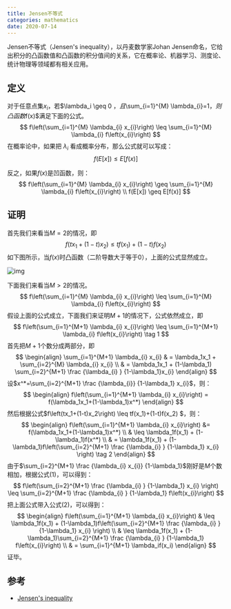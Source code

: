 ```yaml
---
title: Jensen不等式
categories: mathematics
date: 2020-07-14
---
```


Jensen不等式（Jensen's inequality），以丹麦数学家Johan Jensen命名，它给出积分的凸函数值和凸函数的积分值间的关系，它在概率论、机器学习、测度论、统计物理等领域都有相关应用。

## 定义

对于任意点集${x_i}$，若$\lambda_i \geq 0 $，且$\sum_{i=1}^{M} \lambda_{i}=1$，则凸函数$f(x)$满足下面的公式。
$$
f\left(\sum_{i=1}^{M} \lambda_{i} x_{i}\right) \leq \sum_{i=1}^{M} \lambda_{i} f\left(x_{i}\right)
$$
在概率论中，如果把 $\lambda_i$ 看成概率分布，那么公式就可以写成：
$$
f(E[x]) \leq E[f(x)]
$$

反之，如果$f(x)$是凹函数，则：
$$
f\left(\sum_{i=1}^{M} \lambda_{i} x_{i}\right) \geq \sum_{i=1}^{M} \lambda_{i} f\left(x_{i}\right) \\
f(E[x]) \geq E[f(x)]
$$

## 证明

首先我们来看当$M=2$的情况，即
$$
f\left(tx_1+(1-t)x_2\right) \leq tf(x_1)+(1-t)f(x_2) 
$$
如下图所示，当$f(x)$时凸函数（二阶导数大于等于0），上面的公式显然成立。

![img](https://upload.wikimedia.org/wikipedia/commons/thumb/c/c7/ConvexFunction.svg/400px-ConvexFunction.svg.png)

下面我们来看当$M>2$的情况。
$$
f\left(\sum_{i=1}^{M} \lambda_{i} x_{i}\right) \leq \sum_{i=1}^{M} \lambda_{i} f\left(x_{i}\right)
$$
假设上面的公式成立，下面我们来证明$M+1$的情况下，公式依然成立，即
$$
f\left(\sum_{i=1}^{M+1} \lambda_{i} x_{i}\right) \leq \sum_{i=1}^{M+1} \lambda_{i} f\left(x_{i}\right)   \tag 1
$$
首先把$M+1$个数分成两部分，即
$$
\begin{align}
\sum_{i=1}^{M+1} \lambda_{i} x_{i} 
& = 
\lambda_1x_1 + \sum_{i=2}^{M} \lambda_{i} x_{i}
\\ & = 
\lambda_1x_1 + (1-\lambda_1) \sum_{i=2}^{M+1} \frac {\lambda_{i} } {1-\lambda_1}x_{i}
\end{align}
$$
设$x^*=\sum_{i=2}^{M+1} \frac {\lambda_{i}} {1-\lambda_1}  x_{i}$，则：
$$
\begin{align}
f\left(\sum_{i=1}^{M+1} \lambda_{i} x_{i}\right) = f(\lambda_1x_1+(1-\lambda_1)x^*)
\end{align}
$$
然后根据公式$f\left(tx_1+(1-t)x_2\right) \leq tf(x_1)+(1-t)f(x_2) $，则：
$$
\begin{align}
f\left(\sum_{i=1}^{M+1} \lambda_{i} x_{i}\right) 
&= f(\lambda_1x_1+(1-\lambda_1)x^*)
\\ & \leq
\lambda_1f(x_1) + (1-\lambda_1)f(x^*)
\\ & = 
\lambda_1f(x_1) + (1-\lambda_1)f\left(\sum_{i=2}^{M+1} \frac {\lambda_{i} } {1-\lambda_1} x_{i} \right)  \tag 2
\end{align}
$$
由于$\sum_{i=2}^{M+1} \frac {\lambda_{i} x_{i}} {1-\lambda_1}$刚好是$M$个数相加，根据公式$(1)$，可以得到：
$$
f\left(\sum_{i=2}^{M+1} \frac {\lambda_{i} } {1-\lambda_1} x_{i} \right) \leq \sum_{i=2}^{M+1} \frac {\lambda_{i} } {1-\lambda_1} f\left(x_{i}\right)
$$
把上面公式带入公式$(2)$，可以得到：
$$
\begin{align}
f\left(\sum_{i=1}^{M+1} \lambda_{i} x_{i}\right) 
& \leq
\lambda_1f(x_1) + (1-\lambda_1)f\left(\sum_{i=2}^{M+1} \frac {\lambda_{i} } {1-\lambda_1} x_{i} \right)  
\\ & \leq 
\lambda_1f(x_1) + (1-\lambda_1)\sum_{i=2}^{M+1} \frac {\lambda_{i} } {1-\lambda_1} f\left(x_{i}\right)
\\ & =
\sum_{i=1}^{M+1} \lambda_if(x_i)
\end{align}
$$
证毕。

## 参考

- [Jensen's inequality](https://en.wikipedia.org/wiki/Jensen's_inequality)